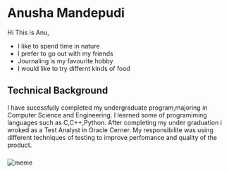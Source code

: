 # Anusha Mandepudi
Hi This is Anu, 
- I like to spend time in nature
- I prefer to go out with my friends
- Journaling is my favourite hobby
- I would like to try differnt kinds of food
## Technical Background
I have sucessfully completed my undergraduate program,majoring in Computer Science and Engineering.
I learned some of programiming languages such as C,C++,Python. After completing my under graduation i wroked as a Test Analyst in Oracle Cerner.
My responsibilite was using different techniques of testing  to improve perfomance and quality of the product.
###
![meme](https://www.google.com/url?sa=i&url=https%3A%2F%2Fwww.boredpanda.com%2Fclassic-funny-memes-jokes%2F&psig=AOvVaw0zJvPVFhR-L50fKPmFwRdB&ust=1695941539974000&source=images&cd=vfe&opi=89978449&ved=0CA8QjRxqFwoTCIC97M_wy4EDFQAAAAAdAAAAABAE)
